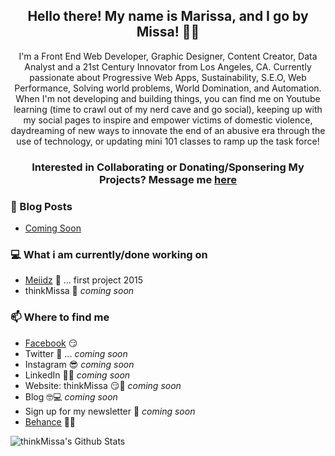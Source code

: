 <h2 align="center">Hello there! My name is Marissa, and I go by Missa! 👋🤓</h2>

<p align="center">I'm a Front End Web Developer, Graphic Designer, Content Creator, Data Analyst and a 21st Century Innovator from Los Angeles, CA. Currently passionate about Progressive Web Apps, Sustainability, S.E.O, Web Performance, Solving world problems, World Domination, and Automation. When I'm not developing and building things, you can find me on Youtube learning (time to crawl out of my nerd cave and go social), keeping up with my social pages to inspire and empower victims of domestic violence, daydreaming of new ways to innovate the end of an abusive era through the use of technology, or updating mini 101 classes to ramp up the task force! </p>


<h3 align="center"> Interested in Collaborating or Donating/Sponsering My Projects? Message me <a href="https://www.facebook.com/thinkmissa">here</a> </h3>

### 📰 Blog Posts
<!-- BLOG-POST-LIST:START -->
- [Coming Soon](https://github.com/thinkMissa)
<!-- BLOG-POST-LIST:END -->

### 💻 What i am currently/done working on
- [Meiidz](https://meiidz.com)  🚀 ... first project 2015
- thinkMissa  🚀 *coming soon*

### 📫 Where to find me
- [Facebook](https://www.facebook.com/thinkmissa) 😏
- Twitter 🐤 ... *coming soon*
- Instagram 😎 *coming soon*
- LinkedIn 👨💼 *coming soon*
- Website: thinkMissa 😏🔗 *coming soon*
- Blog 🤓💻 *coming soon*
- Sign up for my newsletter 💌 *coming soon*
- [Behance](https://www.behance.net/thinkMissa) 🔨🎨

![thinkMissa's Github Stats](https://github-readme-stats.vercel.app/api?username=thinkMissa&show_icons=true&theme=radical)
